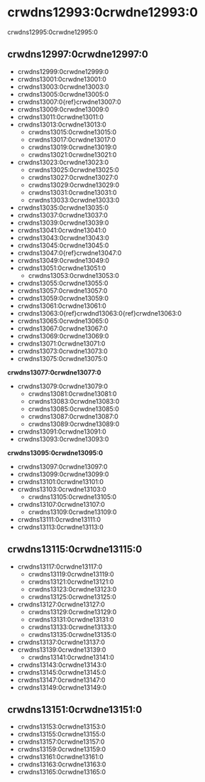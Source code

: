 # crwdns12993:0crwdne12993:0

crwdns12995:0crwdne12995:0

## crwdns12997:0crwdne12997:0

- crwdns12999:0crwdne12999:0
- crwdns13001:0crwdne13001:0
- crwdns13003:0crwdne13003:0
- crwdns13005:0crwdne13005:0
- crwdns13007:0{ref}crwdne13007:0
- crwdns13009:0crwdne13009:0
- crwdns13011:0crwdne13011:0
- crwdns13013:0crwdne13013:0
  * crwdns13015:0crwdne13015:0
  * crwdns13017:0crwdne13017:0
  * crwdns13019:0crwdne13019:0
  * crwdns13021:0crwdne13021:0
- crwdns13023:0crwdne13023:0
  * crwdns13025:0crwdne13025:0
  * crwdns13027:0crwdne13027:0
  * crwdns13029:0crwdne13029:0
  * crwdns13031:0crwdne13031:0
  * crwdns13033:0crwdne13033:0
- crwdns13035:0crwdne13035:0
- crwdns13037:0crwdne13037:0
- crwdns13039:0crwdne13039:0
- crwdns13041:0crwdne13041:0
- crwdns13043:0crwdne13043:0
- crwdns13045:0crwdne13045:0
- crwdns13047:0{ref}crwdne13047:0
- crwdns13049:0crwdne13049:0
- crwdns13051:0crwdne13051:0
  * crwdns13053:0crwdne13053:0
- crwdns13055:0crwdne13055:0
- crwdns13057:0crwdne13057:0
- crwdns13059:0crwdne13059:0
- crwdns13061:0crwdne13061:0
- crwdns13063:0{ref}crwdnd13063:0{ref}crwdne13063:0
- crwdns13065:0crwdne13065:0
- crwdns13067:0crwdne13067:0
- crwdns13069:0crwdne13069:0
- crwdns13071:0crwdne13071:0
- crwdns13073:0crwdne13073:0
- crwdns13075:0crwdne13075:0

**crwdns13077:0crwdne13077:0**

- crwdns13079:0crwdne13079:0
  * crwdns13081:0crwdne13081:0
  * crwdns13083:0crwdne13083:0
  * crwdns13085:0crwdne13085:0
  * crwdns13087:0crwdne13087:0
  * crwdns13089:0crwdne13089:0
- crwdns13091:0crwdne13091:0
- crwdns13093:0crwdne13093:0

**crwdns13095:0crwdne13095:0**

- crwdns13097:0crwdne13097:0
- crwdns13099:0crwdne13099:0
- crwdns13101:0crwdne13101:0
- crwdns13103:0crwdne13103:0
  - crwdns13105:0crwdne13105:0
- crwdns13107:0crwdne13107:0
  - crwdns13109:0crwdne13109:0
- crwdns13111:0crwdne13111:0
- crwdns13113:0crwdne13113:0

## crwdns13115:0crwdne13115:0

- crwdns13117:0crwdne13117:0
  * crwdns13119:0crwdne13119:0
  * crwdns13121:0crwdne13121:0
  * crwdns13123:0crwdne13123:0
  * crwdns13125:0crwdne13125:0
- crwdns13127:0crwdne13127:0
  * crwdns13129:0crwdne13129:0
  * crwdns13131:0crwdne13131:0
  * crwdns13133:0crwdne13133:0
  * crwdns13135:0crwdne13135:0
- crwdns13137:0crwdne13137:0
- crwdns13139:0crwdne13139:0
  * crwdns13141:0crwdne13141:0
- crwdns13143:0crwdne13143:0
- crwdns13145:0crwdne13145:0
- crwdns13147:0crwdne13147:0
- crwdns13149:0crwdne13149:0

## crwdns13151:0crwdne13151:0

- crwdns13153:0crwdne13153:0
- crwdns13155:0crwdne13155:0
- crwdns13157:0crwdne13157:0
- crwdns13159:0crwdne13159:0
- crwdns13161:0crwdne13161:0
- crwdns13163:0crwdne13163:0
- crwdns13165:0crwdne13165:0
